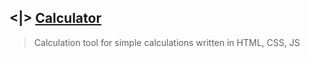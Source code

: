 ## <|> [Calculator](https://bright140.github.io/Calculator/)
> Calculation tool for simple calculations written in HTML, CSS, JS
